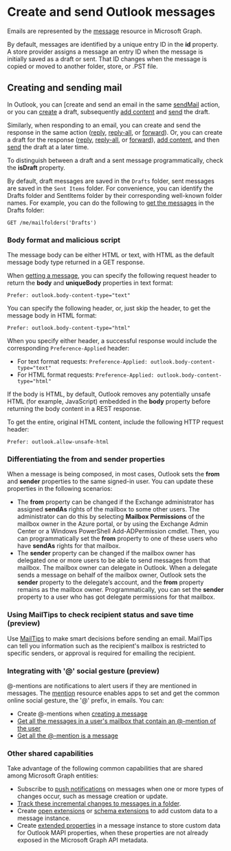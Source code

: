 # Create and send Outlook messages

Emails are represented by the [message](../api-reference/v1.0/resources/message.md) resource in Microsoft Graph. 

By default, messages are identified by a unique entry ID in the **id** property. A store provider assigns a message an entry ID when the message is initially 
saved as a draft or sent. That ID changes when the message is copied or moved to another folder, store, or .PST file.

## Creating and sending mail

In Outlook, you can [create and send an email in the same [sendMail](../api-reference/v1.0/api/user_sendmail.md) action, or you can [create](../api-reference/v1.0/api/user_post_messages.md) a draft, subsequently [add content](../api-reference/v1.0/api/message_update.md) and [send](../api-reference/v1.0/api/message_send.md) the draft.

Similarly, when responding to an email, you can create and send the response in the same action ([reply](../api-reference/v1.0/api/message_reply.md), [reply-all](../api-reference/v1.0/api//message_replyall.md), or [forward](../api-reference/v1.0/api/message_forward.md)). Or, you can create a draft for the response ([reply](../api-reference/v1.0/api/message_createreply.md), [reply-all](../api-reference/v1.0/api//message_createreplyall.md), or [forward](../api-reference/v1.0/api/message_createforward.md)), [add content](../api-reference/v1.0/api/message_update.md), and then [send](../api-reference/v1.0/api/message_send.md) the draft at a later time.

To distinguish between a draft and a sent message programmatically, check the **isDraft** property. 

By default, draft messages are saved in the `Drafts` folder, sent messages are saved in the `Sent Items` folder. For convenience, you can identify the Drafts folder and SentItems folder by their corresponding well-known folder names. For example, you can do the following to [get the messages](../api-reference/v1.0/api/user_list_messages.md) in the Drafts folder:

```http
GET /me/mailfolders('Drafts')
```

### Body format and malicious script

<!-- Remove the following 2 sections from the message.md topics 
-->

The message body can be either HTML or text, with HTML as the default message body type returned in a GET response.

When [getting a message](../api-reference/v1.0/api/message_get.md), you can specify the following request header to return the **body** and **uniqueBody** properties in text format:

```
Prefer: outlook.body-content-type="text"
```
You can specify the following header, or, just skip the header, to get the message body in HTML format:
```
Prefer: outlook.body-content-type="html"
```

When you specify either header, a successful response would include the corresponding `Preference-Applied` header:

- For text format requests: `Preference-Applied: outlook.body-content-type="text"`
- For HTML format requests: `Preference-Applied: outlook.body-content-type="html"`

If the body is HTML, by default, Outlook removes any potentially unsafe HTML (for example, JavaScript) embedded in the **body** property before returning the body content in a REST response.

To get the entire, original HTML content, include the following HTTP request header:
```
Prefer: outlook.allow-unsafe-html
```

### Differentiating the from and sender properties

When a message is being composed, in most cases, Outlook sets the **from** and **sender** properties to the same signed-in user. You can update these properties in the following scenarios:

- The **from** property can be changed if the Exchange administrator has assigned **sendAs** rights of the mailbox to some other users. The administrator can do this by selecting **Mailbox Permissions** of the mailbox owner in the Azure portal, or by using the Exchange Admin Center or a Windows PowerShell Add-ADPermission cmdlet. Then, you can programmatically set the **from** property to one of these users who have **sendAs** rights for that mailbox.
- The **sender** property can be changed if the mailbox owner has delegated one or more users to be able to send messages from that mailbox. The mailbox owner can delegate in Outlook. When a delegate sends a message on behalf of the mailbox owner, Outlook sets the **sender** property to the delegate’s account, and the **from** property remains as the mailbox owner. Programmatically, you can set the **sender** property to a user who has got delegate permissions for that mailbox.

### Using MailTips to check recipient status and save time (preview)

Use [MailTips](../api-reference/beta/resources/mailtips.md) to make smart decisions before sending an email. 
MailTips can tell you information such as the recipient's mailbox is restricted to specific senders, or approval is required for emailing the recipient.

### Integrating with '@' social gesture (preview)

@-mentions are notifications to alert users if they are mentioned in messages. The [mention](../api-reference/beta/resources/mention.md) resource enables apps to set and get the common online social gesture, the '@' prefix, in emails.
You can:

- Create @-mentions when [creating a message](../api-reference/beta/api/user_post_messages.md#request-2)
- [Get all the messages in a user's mailbox that contain an @-mention of the user](../api-reference/beta/api/user_list_messages.md#request-2)
- [Get all the @-mention is a message](../api-reference/beta/api/message_get.md#request-2) 


### Other shared capabilities

Take advantage of the following common capabilities that are shared among Microsoft Graph entities:

- Subscribe to [push notifications](../api-reference/v1.0/resources/webhooks.md) on messages when one or more types of changes occur, such as message creation or update.
- [Track these incremental changes to messages in a folder](delta_query_messages.md).
- Create [open extensions](extensibility_overview.md#open-extensions) or [schema extensions](extensibility_overview.md#schema-extensions) to add custom data to a message instance.
- Create [extended properties](../api-reference/v1.0/resources/extended-properties-overview.md) in a message instance to store custom data for Outlook MAPI properties, when these properties are not already exposed in the Microsoft Graph API metadata.

<!-- Notes for self, will be removed as more topics get built out

Attachments
To get a message together with all its attachments (GET /messages/AAMkAGE1Mbs88AADUv0uFAAA=/?$expand=attachments)
Use $select to GET only specific properties in each attachment, otherwise all the properties would be returned
Can also expand to get the properties of the item that is attached to the message (https://developer.microsoft.com/en-us/graph/docs/api-reference/v1.0/api/attachment_get#request-2)
(GET /messages('AAMkADA1M-zAAA=')/attachments('AAMkADA1M-CJKtzmnlcqVgqI=')/?$expand=microsoft.graph.itemattachment/item )

fileAttachment - A file (such as a text file or Word document) attached to a message, event, or task. The ContentBytes property 
contains the base64-encoded contents of the file.
itemattachment - A message, contact, or event that's attached to another message, event, or task

referenceAttachment - A link to a file or folder, attached to a message, event, or task. Possible locations for the file or folder 
includes OneDrive, OneDrive for Business, and DropBox.



Mailbox
GET at mailbox level (query parameters)
mailboxsettings
-->
